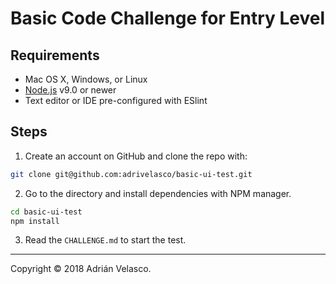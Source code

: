 # Basic Code Challenge for Entry Level

## Requirements

  * Mac OS X, Windows, or Linux
  * [Node.js](https://nodejs.org/) v9.0 or newer
  * Text editor or IDE pre-configured with ESlint

## Steps

1. Create an account on GitHub and clone the repo with:

````bash
git clone git@github.com:adrivelasco/basic-ui-test.git
````

2. Go to the directory and install dependencies with NPM manager.

````bash
cd basic-ui-test
npm install
````

3. Read the `CHALLENGE.md` to start the test.

---

Copyright © 2018 Adrián Velasco.
